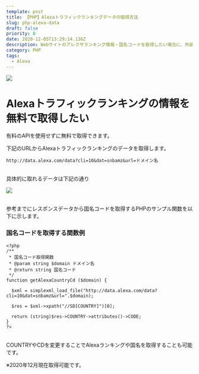 ```yaml
---
template: post
title: 【PHP】Alexaトラフィックランキングデータの取得方法
slug: php-alexa-data
draft: false
priority: 0
date: 2020-12-05T13:29:14.136Z
description: Webサイトのアレクサランキング情報・国名コードを取得したい場合に、外部ライブラリを使わず無料のAlexaデータから取得する方法とPHPサンプル（Alexaランキング掲載中のサイトに限ります）。
category: PHP
tags:
  - Alexa
---
```

![](/media/raj-alexa.png) <br>

# Alexaトラフィックランキングの情報を無料で取得したい

有料のAPIを使用せずに無料で取得できます。

下記のURLからAlexaトラフィックランキングのデータを取得します。

```
http://data.alexa.com/data?cli=10&dat=snbamz&url=ドメイン名
```

<br>具体的に取れるデータは下記の通り

![](/media/getalexa.png)

<br>参考までにレスポンスデータから国名コードを取得するPHPのサンプル関数を以下に示します。

### 国名コードを取得する関数例

```
<?php
/**
 * 国名コード取得関数
 * @param string $domain ドメイン名
 * @return string 国名コード
 */
function getAlexaCountryCd ($domain) {

  $xml = simplexml_load_file("http://data.alexa.com/data?cli=10&dat=snbamz&url=".$domain);

  $res = $xml->xpath("//SD[COUNTRY]")[0];

  return (string)$res->COUNTRY->attributes()->CODE;
}
?>
```

<br>COUNTRYやCDを変更することでAlexaランキングや国名を取得することも可能です。

※2020年12月現在取得可能です。